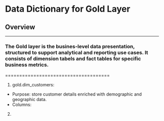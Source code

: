 # Data Dictionary for Gold Layer

## Overview 
-------------------------------------
### The Gold layer is the busines-level data presentation, structured to support analytical and reporting use cases. It consists of dimension tabels and fact tables for specific business metrics. 
=====================================

1. gold.dim_customers:
  - Purpose: store customer details enriched with demographic and geographic data.
  - Columns:



2. 
